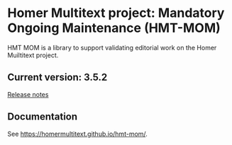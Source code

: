 # Homer Multitext project: Mandatory Ongoing Maintenance (HMT-MOM)


HMT MOM is a library to support validating editorial work on the Homer Muiltitext project.

## Current version:  3.5.2

[Release notes](releases.md)


## Documentation

See <https://homermultitext.github.io/hmt-mom/>.




[2]: http://www.homermultitext.org/hmt-docs/guides/index.html
